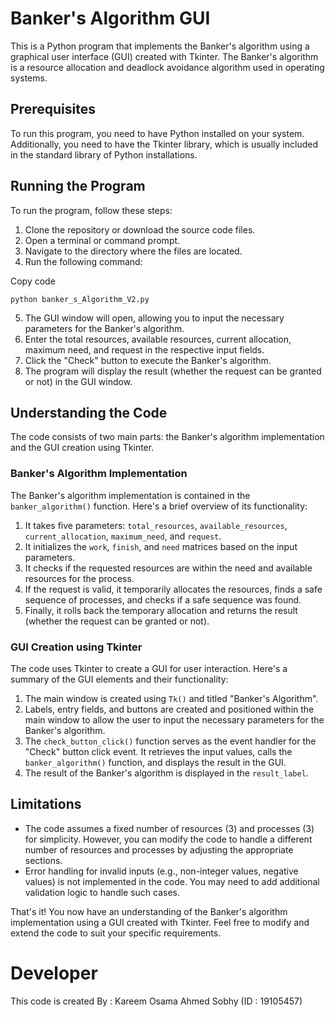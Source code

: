 ﻿
# Banker's Algorithm GUI

This is a Python program that implements the Banker's algorithm using a graphical user interface (GUI) created with Tkinter. The Banker's algorithm is a resource allocation and deadlock avoidance algorithm used in operating systems.

## Prerequisites

To run this program, you need to have Python installed on your system. Additionally, you need to have the Tkinter library, which is usually included in the standard library of Python installations.

## Running the Program

To run the program, follow these steps:

1.  Clone the repository or download the source code files.
2.  Open a terminal or command prompt.
3.  Navigate to the directory where the files are located.
4.  Run the following command:

Copy code

`python banker_s_Algorithm_V2.py` 

5.  The GUI window will open, allowing you to input the necessary parameters for the Banker's algorithm.
6.  Enter the total resources, available resources, current allocation, maximum need, and request in the respective input fields.
7.  Click the "Check" button to execute the Banker's algorithm.
8.  The program will display the result (whether the request can be granted or not) in the GUI window.

## Understanding the Code

The code consists of two main parts: the Banker's algorithm implementation and the GUI creation using Tkinter.

### Banker's Algorithm Implementation

The Banker's algorithm implementation is contained in the `banker_algorithm()` function. Here's a brief overview of its functionality:

1.  It takes five parameters: `total_resources`, `available_resources`, `current_allocation`, `maximum_need`, and `request`.
2.  It initializes the `work`, `finish`, and `need` matrices based on the input parameters.
3.  It checks if the requested resources are within the need and available resources for the process.
4.  If the request is valid, it temporarily allocates the resources, finds a safe sequence of processes, and checks if a safe sequence was found.
5.  Finally, it rolls back the temporary allocation and returns the result (whether the request can be granted or not).

### GUI Creation using Tkinter

The code uses Tkinter to create a GUI for user interaction. Here's a summary of the GUI elements and their functionality:

1.  The main window is created using `Tk()` and titled "Banker's Algorithm".
2.  Labels, entry fields, and buttons are created and positioned within the main window to allow the user to input the necessary parameters for the Banker's algorithm.
3.  The `check_button_click()` function serves as the event handler for the "Check" button click event. It retrieves the input values, calls the `banker_algorithm()` function, and displays the result in the GUI.
4.  The result of the Banker's algorithm is displayed in the `result_label`.

## Limitations

-   The code assumes a fixed number of resources (3) and processes (3) for simplicity. However, you can modify the code to handle a different number of resources and processes by adjusting the appropriate sections.
-   Error handling for invalid inputs (e.g., non-integer values, negative values) is not implemented in the code. You may need to add additional validation logic to handle such cases.

That's it! You now have an understanding of the Banker's algorithm implementation using a GUI created with Tkinter. Feel free to modify and extend the code to suit your specific requirements.

# Developer 
This code is created By : Kareem Osama Ahmed Sobhy (ID : 19105457)

